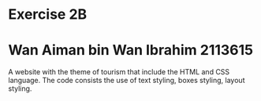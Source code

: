 # Exercise 2B
# Wan Aiman bin Wan Ibrahim   2113615
A website with the theme of tourism that include the HTML and CSS language. The code consists the use of text styling, boxes styling, layout styling.
